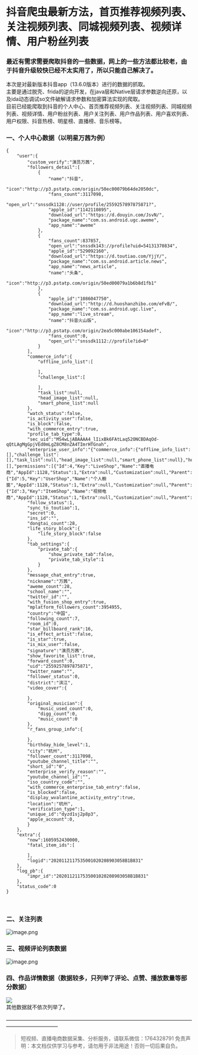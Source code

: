 # 抖音爬虫最新方法，首页推荐视频列表、关注视频列表、同城视频列表、视频详情、用户粉丝列表



<a name="CrZyi"></a>
### 最近有需求需要爬取抖音的一些数据，网上的一些方法都比较老，由于抖音升级较快已经不太实用了，所以只能自己解决了。
本次是对最新版本抖音app（13.6.0版本）进行的数据的抓取。<br />主要是通过脱壳、frida的逆向开发，在java层和Native层请求参数逆向还原，以及ida动态调试so文件破解请求参数和加密算法实现的爬取。<br />目前已经能爬取到抖音的个人中心、首页推荐视频列表、关注视频列表、同城视频列表、视频详情、用户粉丝列表、用户关注列表、用户作品列表、用户喜欢列表、用户权限、抖音热榜、明星榜、直播榜、音乐榜等。
<a name="Vyw7X"></a>
### 一、个人中心数据（以明星万茜为例）
```
{
    "user":{
        "custom_verify":"演员万茜",
        "followers_detail":[
            {
                "name":"抖音",
                "icon":"http://p3.pstatp.com/origin/50ec00079b64de2050dc",
                "fans_count":3117098,
                "open_url":"snssdk1128://user/profile/2559257897875871?",
                "apple_id":"1142110895",
                "download_url":"https://d.douyin.com/JsvN/",
                "package_name":"com.ss.android.ugc.aweme",
                "app_name":"aweme"
            },
            {
                "fans_count":837857,
                "open_url":"snssdk143://profile?uid=54131370834",
                "apple_id":"529092160",
                "download_url":"https://d.toutiao.com/YjjY/",
                "package_name":"com.ss.android.article.news",
                "app_name":"news_article",
                "name":"头条",
                "icon":"http://p3.pstatp.com/origin/50ed00079a1b6b8d1fb1"
            },
            {
                "apple_id":"1086047750",
                "download_url":"http://d.huoshanzhibo.com/eFvB/",
                "package_name":"com.ss.android.ugc.live",
                "app_name":"live_stream",
                "name":"抖音火山版",
                "icon":"http://p3.pstatp.com/origin/2ea5c000abe106154adef",
                "fans_count":0,
                "open_url":"snssdk1112://profile?id=0"
            }
        ],
        "commerce_info":{
            "offline_info_list":[
 
            ],
            "challenge_list":[
 
            ],
            "task_list":null,
            "head_image_list":null,
            "smart_phone_list":null
        },
        "watch_status":false,
        "is_activity_user":false,
        "is_block":false,
        "with_commerce_entry":true,
        "profile_tab_type":0,
        "sec_uid":"MS4wLjABAAAA4_lIixBk6FAtLaq52ONCBDAqOd-qQtLAgMgGpjVEd0mLgZ8CM8nZA4TImrHTGnah",
        "enterprise_user_info":"{"commerce_info":{"offline_info_list":[],"challenge_list":[],"task_list":null,"head_image_list":null,"smart_phone_list":null},"homepage_bottom_toast":[],"permissions":[{"Id":4,"Key":"LiveShop","Name":"直播电商","AppId":1128,"Status":1,"Extra":null,"Customization":null,"Parent":0,"Actions":null},{"Id":5,"Key":"UserShop","Name":"个人橱窗","AppId":1128,"Status":1,"Extra":null,"Customization":null,"Parent":0,"Actions":null},{"Id":3,"Key":"ItemShop","Name":"视频电商","AppId":1128,"Status":1,"Extra":null,"Customization":null,"Parent":0,"Actions":null}]}",
        "follow_status":1,
        "sync_to_toutiao":1,
        "secret":0,
        "ins_id":"",
        "dongtai_count":28,
        "life_story_block":{
            "life_story_block":false
        },
        "tab_settings":{
            "private_tab":{
                "show_private_tab":false,
                "private_tab_style":1
            }
        },
        "message_chat_entry":true,
        "nickname":"万茜",
        "aweme_count":28,
        "school_name":"",
        "twitter_id":"",
        "with_fusion_shop_entry":true,
        "mplatform_followers_count":3954955,
        "country":"中国",
        "following_count":7,
        "room_id":0,
        "star_billboard_rank":16,
        "is_effect_artist":false,
        "is_star":true,
        "is_mix_user":false,
        "signature":"演员万茜",
        "show_favorite_list":true,
        "forward_count":0,
        "uid":"2559257897875871",
        "twitter_name":"",
        "follower_status":0,
        "district":"滨江",
        "video_cover":{
 
        },
        "original_musician":{
            "music_used_count":0,
            "digg_count":0,
            "music_count":0
        },
        "r_fans_group_info":{
 
        },
        "birthday_hide_level":1,
        "city":"杭州",
        "follower_count":3117098,
        "youtube_channel_title":"",
        "short_id":"0",
        "enterprise_verify_reason":"",
        "youtube_channel_id":"",
        "iso_country_code":"",
        "with_commerce_enterprise_tab_entry":false,
        "is_blocked":false,
        "display_wvalantine_activity_entry":true,
        "location":"杭州",
        "verification_type":1,
        "unique_id":"dyzd1sj2p8p3",
        "apple_account":0,
        }
    },
    "extra":{
        "now":1605952430000,
        "fatal_item_ids":[
 
        ],
        "logid":"2020112117535001020208903058B1B831"
    },
    "log_pb":{
        "impr_id":"2020112117535001020208903058B1B831"
    },
    "status_code":0
}
```
 
<a name="OdypO"></a>
### 二、关注列表
![image.png](https://cdn.nlark.com/yuque/0/2020/png/97322/1606784450273-64eb09e3-89dd-43fe-ab85-77b8d26dbc57.png#align=left&display=inline&height=499&margin=%5Bobject%20Object%5D&name=image.png&originHeight=998&originWidth=2858&size=1214293&status=done&style=none&width=1429)
<a name="5N08i"></a>
### 三、视频评论列表数据
![image.png](https://cdn.nlark.com/yuque/0/2020/png/97322/1606784468633-03da192b-423a-4735-8d7c-5ae78dd13502.png#align=left&display=inline&height=766&margin=%5Bobject%20Object%5D&name=image.png&originHeight=1532&originWidth=1914&size=1256610&status=done&style=none&width=957)
<a name="Um9Tj"></a>
### 四、作品详情数据（数据较多，只列举了评论、点赞、播放数量等部分数据）
![](https://cdn.nlark.com/yuque/0/2020/png/97322/1606784405018-6b4b445e-cd12-4dba-b95b-e167a40bc352.png#align=left&display=inline&height=52&margin=%5Bobject%20Object%5D&originHeight=92&originWidth=1842&size=0&status=done&style=none&width=1051)<br />其他数据就不依次列举了。<br />
<br />——————————————————————————————————————————————

>
> 短视频、直播电商数据采集、分析服务，请联系微信：1764328791
> 免责声明：本文档仅供学习与参考，请勿用于非法用途！否则一切后果自负。
> 
